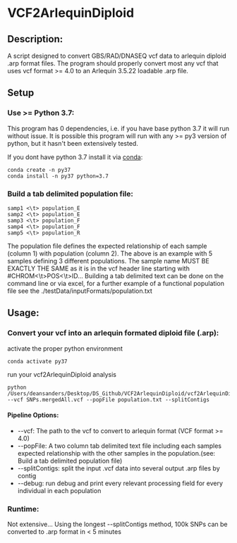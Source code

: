 # VCF2ArlequinDiploid

## Description:
A script designed to convert GBS/RAD/DNASEQ vcf data to arlequin diploid .arp format files. The program should properly convert most any vcf that uses vcf format >= 4.0 to an Arlequin 3.5.22 loadable .arp file.

## Setup
### Use >= Python 3.7:
This program has 0 dependencies, i.e. if you have base python 3.7 it will run without issue. It is possible this program will run with any >= py3 version of python, but it hasn't been extensively tested.

If you dont have python 3.7 install it via [conda](https://docs.conda.io/en/latest/miniconda.html):
```
conda create -n py37
conda install -n py37 python=3.7
```
### Build a tab delimited population file:
```
samp1 <\t> population_E
samp2 <\t> population_E
samp3 <\t> population_F
samp4 <\t> population_F
samp5 <\t> population_R
```
The population file defines the expected relationship of each sample (column 1) with population (column 2). The above is an example with 5 samples defining 3 different populations. The sample name MUST BE EXACTLY THE SAME as it is in the vcf header line starting with #CHROM<\t>POS<\t>ID... Building a tab delimited text can be done on the command line or via excel, for a further example of a functional population file see the ./testData/inputFormats/population.txt

## Usage:
### Convert your vcf into an arlequin formated diploid file (.arp):
activate the proper python environment
```
conda activate py37
```
run your vcf2ArlequinDiploid analysis
```
python /Users/deansanders/Desktop/DS_Github/VCF2ArlequinDiploid/vcf2ArlequinDiploid.py --vcf SNPs.mergedAll.vcf --popFile population.txt --splitContigs
```

#### Pipeline Options:

* --vcf:     The path to the vcf to convert to arlequin format (VCF format >= 4.0)
* --popFile:      A two column tab delimited text file including each samples expected relationship with the other samples in the population.(see: Build a tab delimited population file)
* --splitContigs:        split the input .vcf data into several output .arp files by contig
* --debug:       run debug and print every relevant processing field for every individual in each population

### Runtime:
Not extensive... Using the longest --splitContigs method, 100k SNPs can be converted to .arp format in < 5 minutes
